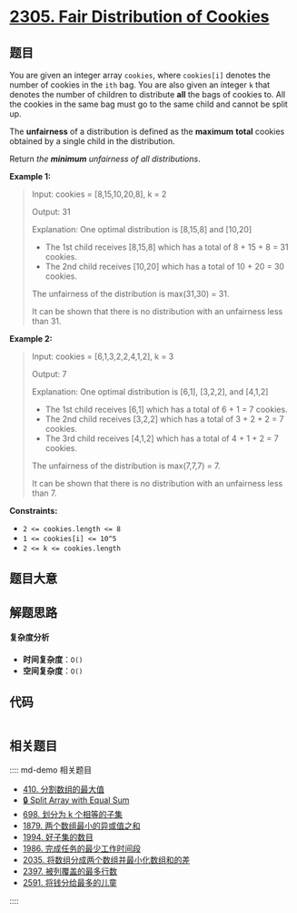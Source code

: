 # [2305. Fair Distribution of Cookies](https://leetcode.com/problems/fair-distribution-of-cookies/)

## 题目

You are given an integer array `cookies`, where `cookies[i]` denotes the
number of cookies in the `ith` bag. You are also given an integer `k` that
denotes the number of children to distribute **all** the bags of cookies to.
All the cookies in the same bag must go to the same child and cannot be split
up.

The **unfairness** of a distribution is defined as the **maximum** **total**
cookies obtained by a single child in the distribution.

Return _the **minimum** unfairness of all distributions_.

**Example 1:**

> Input: cookies = [8,15,10,20,8], k = 2
>
> Output: 31
>
> Explanation: One optimal distribution is [8,15,8] and [10,20]
>
> - The 1st child receives [8,15,8] which has a total of 8 + 15 + 8 = 31 cookies.
> - The 2nd child receives [10,20] which has a total of 10 + 20 = 30 cookies.
>
> The unfairness of the distribution is max(31,30) = 31.
>
> It can be shown that there is no distribution with an unfairness less than 31.

**Example 2:**

> Input: cookies = [6,1,3,2,2,4,1,2], k = 3
>
> Output: 7
>
> Explanation: One optimal distribution is [6,1], [3,2,2], and [4,1,2]
>
> - The 1st child receives [6,1] which has a total of 6 + 1 = 7 cookies.
> - The 2nd child receives [3,2,2] which has a total of 3 + 2 + 2 = 7 cookies.
> - The 3rd child receives [4,1,2] which has a total of 4 + 1 + 2 = 7 cookies.
>
> The unfairness of the distribution is max(7,7,7) = 7.
>
> It can be shown that there is no distribution with an unfairness less than 7.

**Constraints:**

- `2 <= cookies.length <= 8`
- `1 <= cookies[i] <= 10^5`
- `2 <= k <= cookies.length`

## 题目大意

## 解题思路

#### 复杂度分析

- **时间复杂度**：`O()`
- **空间复杂度**：`O()`

## 代码

```javascript

```

## 相关题目

:::: md-demo 相关题目

- [410. 分割数组的最大值](https://leetcode.com/problems/split-array-largest-sum)
- [🔒 Split Array with Equal Sum](https://leetcode.com/problems/split-array-with-equal-sum)
- [698. 划分为 k 个相等的子集](https://leetcode.com/problems/partition-to-k-equal-sum-subsets)
- [1879. 两个数组最小的异或值之和](https://leetcode.com/problems/minimum-xor-sum-of-two-arrays)
- [1994. 好子集的数目](https://leetcode.com/problems/the-number-of-good-subsets)
- [1986. 完成任务的最少工作时间段](https://leetcode.com/problems/minimum-number-of-work-sessions-to-finish-the-tasks)
- [2035. 将数组分成两个数组并最小化数组和的差](https://leetcode.com/problems/partition-array-into-two-arrays-to-minimize-sum-difference)
- [2397. 被列覆盖的最多行数](https://leetcode.com/problems/maximum-rows-covered-by-columns)
- [2591. 将钱分给最多的儿童](https://leetcode.com/problems/distribute-money-to-maximum-children)

::::
